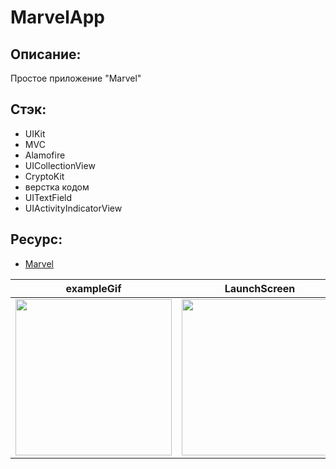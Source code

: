# MarvelApp

## Описание:
Простое приложение "Marvel"

## Стэк:
- UIKit
- MVC
- Alamofire
- UICollectionView
- CryptoKit
- верстка кодом
- UITextField
- UIActivityIndicatorView

## Ресурс:
- [Marvel](https://developer.marvel.com)

| exampleGif | LaunchScreen | mainScreen | addScreen |
| ------------ | ------------ | ------------ | ------------ |
| <img src="https://user-images.githubusercontent.com/33875528/215227175-187a033b-8200-4feb-b424-f7b362e42971.gif" width="250">|<img src="https://user-images.githubusercontent.com/33875528/215227947-f2e9ed88-864b-4562-8c01-580b5e299c89.png" width="250">|<img src="https://user-images.githubusercontent.com/33875528/215228076-091c6ac2-cfb5-461b-b285-ce06b393178f.png" width="250">|<img src="https://user-images.githubusercontent.com/33875528/215228171-8e1c45af-494f-4675-8007-652a9b220524.png" width="250">

